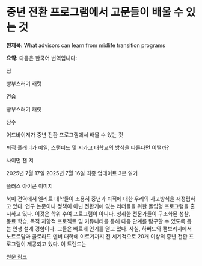 # 중년 전환 프로그램에서 고문들이 배울 수 있는 것

**원제목:** What advisors can learn from midlife transition programs

**요약:** 다음은 한국어 번역입니다:

집

빵부스러기 캐럿

연습

빵부스러기 캐럿

장수

어드바이저가 중년 전환 프로그램에서 배울 수 있는 것

퇴직 플래너가 예일, 스탠퍼드 및 시카고 대학교의 방식을 따른다면 어떨까?

사이먼 챈 저

2025년 7월 17일
2025년 7월 16일 최종 업데이트
3분 읽기

플러스 아이콘 이미지

북미 전역에서 엘리트 대학들이 조용히 중년과 퇴직에 대한 우리의 사고방식을 재정립하고 있다. 연구 논문이나 정책이 아닌 전환기에 있는 리더들을 위한 몰입형 프로그램을 출시하고 있다.
이것은 학위 수여 프로그램이 아니다. 성취한 전문가들이 구조화된 성찰, 동료 학습, 목적 지향적 프로젝트 및 커뮤니티를 통해 다음 단계를 탐구할 수 있도록 돕는 인생 설계 경험이다.
그들은 빠르게 인기를 얻고 있다. 사실, 하버드와 캠브리지에서 노트르담과 콜로라도 덴버 대학에 이르기까지 전 세계적으로 20개 이상의 중년 전환 프로그램이 제공되고 있다. 이 트렌드는

[원문 링크](https://www.advisor.ca/practice/longevity/what-advisors-can-learn-from-midlife-transition-programs/)
